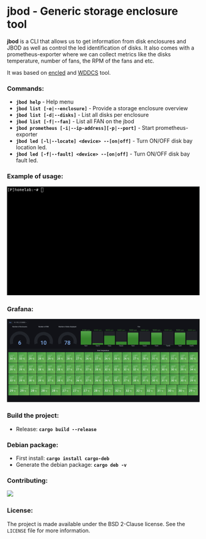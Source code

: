 # jbod - Generic storage enclosure tool

<b>jbod</b> is a CLI that allows us to get information from disk enclosures and JBOD as well as control the led identification of disks. It also comes with a prometheus-exporter where we can collect metrics like the disks temperature, number of fans, the RPM of the fans and etc.

It was based on [encled](https://github.com/r5r3/encled) and [WDDCS](https://documents.westerndigital.com/content/dam/doc-library/en_us/assets/public/western-digital/product/platforms/ultrastar-data60-hybrid-platform/user-guide-ultrastar-data60.pdf) tool.

### Commands:
* <b>```jbod help```</b> - Help menu
* <b>```jbod list [-e|--enclosure]```</b> - Provide a storage enclosure overview
* <b>```jbod list [-d|--disks]```</b> - List all disks per enclosure 
* <b>```jbod list [-f|--fan]```</b> - List all FAN on the jbod
* <b>```jbod prometheus [-i|--ip-address][-p|--port]```</b> - Start prometheus-exporter 
* <b>```jbod led [-l|--locate] <device> --[on|off]```</b> - Turn ON/OFF disk bay location led.
* <b>```jbod led [-f|--fault] <device> --[on|off]```</b> - Turn ON/OFF disk bay fault led.

### Example of usage:
![jbod-cli](https://raw.githubusercontent.com/Gandi/jbod-rs/release/gif/jbod.gif)
 
### Grafana:
![graphana](https://raw.githubusercontent.com/Gandi/jbod-rs/release/gif/jbod-exporter.gif)

### Build the project:
* Release: <b>```cargo build --release```</b>

### Debian package:
* First install: <b>```cargo install cargo-deb```</b>
* Generate the debian package: <b>```cargo deb -v```</b>

### Contributing:
<a href="https://github.com/Gandi/jbod-rs/graphs/contributors">
  <img src="https://contributors-img.web.app/image?repo=Gandi/jbod-rs" />
</a>

### License:

The project is made available under the BSD 2-Clause license. See the `LICENSE` file for more information.
